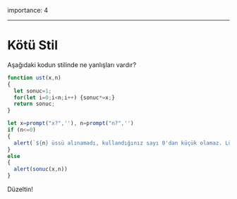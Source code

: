 importance: 4

---

# Kötü Stil

Aşağıdaki kodun stilinde ne yanlışları vardır?


```js no-beautify
function ust(x,n)
{
  let sonuc=1;
  for(let i=0;i<n;i++) {sonuc*=x;}
  return sonuc;
}

let x=prompt("x?",''), n=prompt("n?",'')
if (n<=0)
{
  alert(`${n} üssü alınamadı, kullandığınız sayı 0'dan küçük olamaz. Lütfen doğal sayıları kullanınız.`);
}
else
{
  alert(sonuc(x,n))
}
```

Düzeltin!
